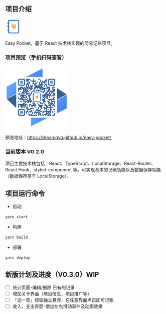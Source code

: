## 项目介绍

<img src="public/favicon.ico" width="50" alt="Easy Pocket"/>

Easy Pocket，基于 React 技术栈实现的简易记账项目。

### 项目预览（手机扫码查看）

<img src="src/static/qrcode.png" width="200" alt="https://dreamqyq.github.io/easy-pocket/" />

预览地址：https://dreamqyq.github.io/easy-pocket/

### 当前版本 V0.2.0

项目主要技术栈包括：React、TypeScript、LocalStorage、React-Router、React Hook、styled-component 等。可实现基本的记账功能以及数据保存功能（数据保存基于 LocalStorage）。

## 项目运行命令

- 启动

`yarn start`

- 构建

`yarn build`

- 部署

`yarn deploy`

## 新版计划及进度（V0.3.0）WIP

- [ ] 统计页面-编辑/删除 已有的记录
- [ ] 增加关于界面（项目信息，项目推广等）
- [ ] 「记一笔」按钮独立悬浮，在任意界面点击即可记账
- [ ] 收入、支出界面-增加左右滑动事件及动画效果

